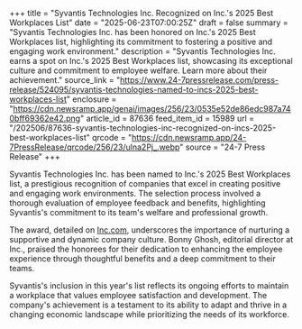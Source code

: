 +++
title = "Syvantis Technologies Inc. Recognized on Inc.'s 2025 Best Workplaces List"
date = "2025-06-23T07:00:25Z"
draft = false
summary = "Syvantis Technologies Inc. has been honored on Inc.'s 2025 Best Workplaces list, highlighting its commitment to fostering a positive and engaging work environment."
description = "Syvantis Technologies Inc. earns a spot on Inc.'s 2025 Best Workplaces list, showcasing its exceptional culture and commitment to employee welfare. Learn more about their achievement."
source_link = "https://www.24-7pressrelease.com/press-release/524095/syvantis-technologies-named-to-incs-2025-best-workplaces-list"
enclosure = "https://cdn.newsramp.app/genai/images/256/23/0535e52de86edc987a740bff69362e42.png"
article_id = 87636
feed_item_id = 15989
url = "/202506/87636-syvantis-technologies-inc-recognized-on-incs-2025-best-workplaces-list"
qrcode = "https://cdn.newsramp.app/24-7PressRelease/qrcode/256/23/ulna2Pj_.webp"
source = "24-7 Press Release"
+++

<p>Syvantis Technologies Inc. has been named to Inc.'s 2025 Best Workplaces list, a prestigious recognition of companies that excel in creating positive and engaging work environments. The selection process involved a thorough evaluation of employee feedback and benefits, highlighting Syvantis's commitment to its team's welfare and professional growth.</p><p>The award, detailed on <a href="https://www.inc.com" rel="nofollow" target="_blank">Inc.com</a>, underscores the importance of nurturing a supportive and dynamic company culture. Bonny Ghosh, editorial director at Inc., praised the honorees for their dedication to enhancing the employee experience through thoughtful benefits and a deep commitment to their teams.</p><p>Syvantis's inclusion in this year's list reflects its ongoing efforts to maintain a workplace that values employee satisfaction and development. The company's achievement is a testament to its ability to adapt and thrive in a changing economic landscape while prioritizing the needs of its workforce.</p>